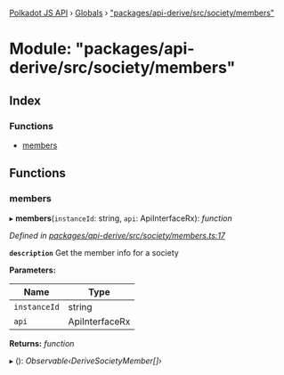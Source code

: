 [Polkadot JS API](../README.md) › [Globals](../globals.md) › ["packages/api-derive/src/society/members"](_packages_api_derive_src_society_members_.md)

# Module: "packages/api-derive/src/society/members"

## Index

### Functions

* [members](_packages_api_derive_src_society_members_.md#members)

## Functions

###  members

▸ **members**(`instanceId`: string, `api`: ApiInterfaceRx): *function*

*Defined in [packages/api-derive/src/society/members.ts:17](https://github.com/polkadot-js/api/blob/ad8ad42344/packages/api-derive/src/society/members.ts#L17)*

**`description`** Get the member info for a society

**Parameters:**

Name | Type |
------ | ------ |
`instanceId` | string |
`api` | ApiInterfaceRx |

**Returns:** *function*

▸ (): *Observable‹DeriveSocietyMember[]›*
